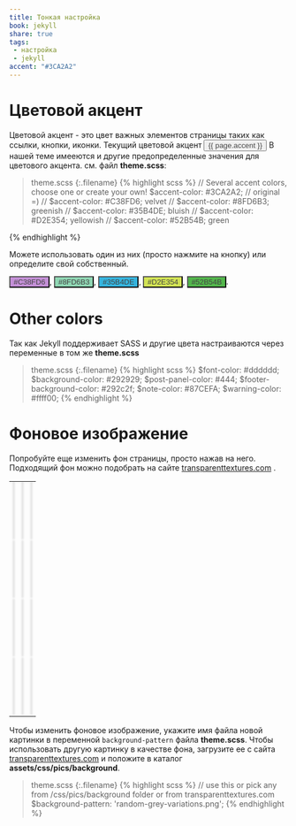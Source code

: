 ```yaml
---
title: Тонкая настройка
book: jekyll
share: true
tags:
 - настройка
 - jekyll
accent: "#3CA2A2"
---
```


# Цветовой акцент

Цветовой акцент - это цвет важных элементов страницы таких как ссылки, кнопки, иконки. 
Текущий цветовой акцент <button class="btn" 
style="background-color:{{ page.accent }}; color:#444444;"> {{ page.accent }} </button> 
В нашей теме имееются и другие предопределенные значения для цветового акцента. см. файл **theme.scss**:

>theme.scss
{:.filename}
{% highlight scss %}
// Several accent colors, choose one or create your own!
$accent-color: #3CA2A2;     // original =)
// $accent-color: #C38FD6;   velvet
// $accent-color: #8FD6B3;   greenish
// $accent-color: #35B4DE;   bluish
// $accent-color: #D2E354;   yellowish
// $accent-color: #52B54B;   green

{% endhighlight %}

Можете использовать один из них (просто нажмите на кнопку) или определите свой собственный.

<button class="btn" style="background-color:#C38FD6; color:#444444">#C38FD6</button>, <button class="btn" style="background-color:#8FD6B3; color:#444444">#8FD6B3</button>, <button class="btn" style="background-color:#35B4DE; color:#444444">#35B4DE</button>, <button class="btn" style="background-color:#D2E354; color:#444444">#D2E354</button>, <button class="btn" style="background-color:#52B54B; color:#444444">#52B54B</button>.
 
<script>
  $('.btn').click(function(){
    var color = $(this).text();
    [].forEach.call($('a'), function(item) {
      item.style.color = color
    })
  })
</script>

<style>
  .label{
    cursor: default;
    border-radius: 5px;
    padding: 5px 8px;
  }
</style>

# Other colors

Так как Jekyll поддерживает SASS и другие цвета настраиваются через переменные в том же **theme.scss**


>theme.scss
{:.filename}
{% highlight scss %}
$font-color: #dddddd;
$background-color: #292929;
$post-panel-color: #444;
$footer-background-color: #292c2f;
$note-color: #87CEFA;
$warning-color: #ffff00;
{% endhighlight %}

# Фоновое изображение


Попробуйте еще изменить фон страницы, просто нажав на него.
Подходящий фон можно подобрать на сайте [transparenttextures.com](https://www.transparenttextures.com/) 
 .

<style>
.pattern-list{
    list-style-type: none;
    padding: 0;
}
.pattern{
    height: 100px;
    box-shadow: 0 0 3px 2px rgba(0,0,0,.1);

}
.pattern:hover {
    box-shadow: 0 0 3px 2px rgba(0,0,0,.3);
    transition: box-shadow .2s ease;
    cursor: pointer;
}
.smthg{
    max-width: none !important;
}
.col-sm-6 {
    padding: 5px !important;
}
</style>

<table width='100%' border='0' margin='0' padding='0'>
<TR>
<td>
<div class="pattern" style="background-image:url('{{ '/assets/css/pics/background/3px-tile.png' | relative_url }}')" title='3px-tile.png'></div>
</td>
<td>
<div class="pattern" style="background-image:url('{{ '/assets/css/pics/background/asfalt-light.png' | relative_url }}')" title='asfalt-light.png'></div>
</td>
<td>
<div class="pattern" style="background-image:url('{{ '/assets/css/pics/background/black-linen.png' | relative_url }}')" title='black-linen.png'></div> 
</td>
</TR><TR>
<td>
<div class="pattern" style="background-image:url('{{ '/assets/css/pics/background/food.png' | relative_url }}')" title='food.png'></div>
</td>
<td>
<div class="pattern" style="background-image:url('{{ '/assets/css/pics/background/gplay.png' | relative_url }}')" title='gplay.png'></div> 
</td>
<td>
<div class="pattern" style="background-image:url('{{ '/assets/css/pics/background/green-dust-and-scratches.png' | relative_url }}')" title='green-dust-and-scratches.png'></div> 
</td>
</TR><TR>
<td>
<div class="pattern" style="background-image:url('{{ '/assets/css/pics/background/hexellence.png' | relative_url }}')" title='hexellence.png'></div>
</td>
<td>
<div class="pattern" style="background-image:url('{{ '/assets/css/pics/background/random-grey-variations.png' | relative_url }}')" title='random-grey-variations.png'></div>
</td>
<td>
<div class="pattern" style="background-image:url('{{ '/assets/css/pics/background/shley-tree-1.png' | relative_url }}')" title='shley-tree-1.png'></div> 
</td>
</TR><TR>
<td>
<div class="pattern" style="background-image:url('{{ '/assets/css/pics/background/subtle-grey.png' | relative_url }}')" title='subtle-grey.png'></div>
</td>
<td>
<div class="pattern" style="background-image:url('{{ '/assets/css/pics/background/xv.png' | relative_url }}')" title='xv.png'></div>
</td>
<td>
<div class="pattern" style="background-image:url('{{ '/assets/css/pics/background/triangles.png' | relative_url }}')" title='triangles.png'></div> 
</td>
</TR>
</table>

<script>
  $('.pattern').click(function(){
    var source = this.style.backgroundImage;
    document.getElementsByTagName('body')[0].style.backgroundImage = source;
    console.log("url('" + source + "'))");
  })
</script>

Чтобы изменить фоновое изображение, укажите имя файла новой картинки в переменной `background-pattern` файла **theme.scss**.
Чтобы использовать другую картинку в качестве фона, загрузите ее с сайта
[transparenttextures.com](https://www.transparenttextures.com/) и положите в каталог 
 **assets/css/pics/background**.

>theme.scss
{:.filename}
{% highlight scss %}
// use this or pick any from /css/pics/background folder or from transparenttextures.com
$background-pattern: 'random-grey-variations.png';
{% endhighlight %}
